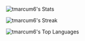 ![tmarcum6's Stats](https://github-readme-stats.vercel.app/api?username=tmarcum6&theme=tokyonight&show_icons=true&hide_border=true&count_private=false)

![tmarcum6's Streak](https://github-readme-streak-stats.herokuapp.com/?user=tmarcum6&theme=tokyonight&hide_border=true)

![tmarcum6's Top Languages](https://github-readme-stats.vercel.app/api/top-langs/?username=tmarcum6&theme=tokyonight&show_icons=true&hide_border=true&layout=compact)
